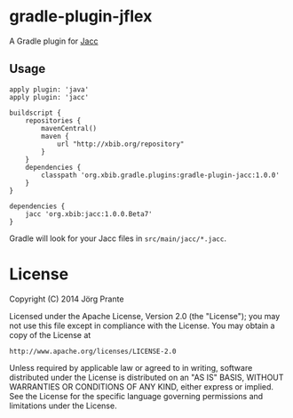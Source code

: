 # gradle-plugin-jflex

A Gradle plugin for [Jacc](http://web.cecs.pdx.edu/~mpj/jacc/)

## Usage

    apply plugin: 'java'
    apply plugin: 'jacc'

    buildscript {
        repositories {
            mavenCentral()
            maven {
                url "http://xbib.org/repository"
            }
        }
        dependencies {
            classpath 'org.xbib.gradle.plugins:gradle-plugin-jacc:1.0.0'
        }
    }

    dependencies {
        jacc 'org.xbib:jacc:1.0.0.Beta7'
    }

Gradle will look for your Jacc files in `src/main/jacc/*.jacc`.

# License

Copyright (C) 2014 Jörg Prante

Licensed under the Apache License, Version 2.0 (the "License");
you may not use this file except in compliance with the License.
You may obtain a copy of the License at

    http://www.apache.org/licenses/LICENSE-2.0

Unless required by applicable law or agreed to in writing, software
distributed under the License is distributed on an "AS IS" BASIS,
WITHOUT WARRANTIES OR CONDITIONS OF ANY KIND, either express or implied.
See the License for the specific language governing permissions and
limitations under the License.

